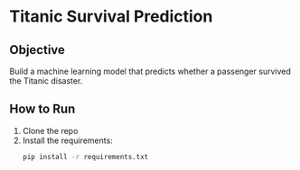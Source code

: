 
# Titanic Survival Prediction

## Objective
Build a machine learning model that predicts whether a passenger survived the Titanic disaster.

## How to Run
1. Clone the repo
2. Install the requirements:
   ```bash
   pip install -r requirements.txt
